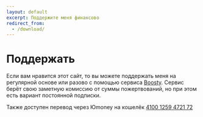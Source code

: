 ```yaml
---
layout: default
excerpt: Поддержите меня финансово
redirect_from:
  - /download/
---
```

# Поддержать

Если вам нравится этот сайт, то вы можете поддержать меня на регулярной основе или разово с помощью сервиса [Boosty](https://boosty.to/tavdainfo/donate). Сервис берёт свою заметную комиссию от суммы пожертвований, но при этом есть вариант постоянной подписки.

Также доступен перевод через Юmoney на кошелёк [4100 1259 4721 72](https://yoomoney.ru/to/41001259472172)
